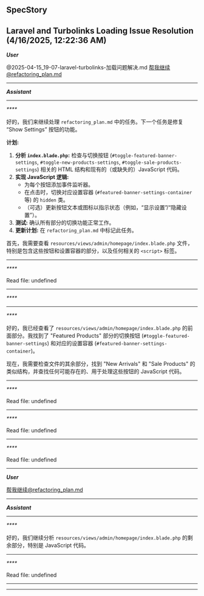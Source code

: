 ## SpecStory

## Laravel and Turbolinks Loading Issue Resolution (4/16/2025, 12:22:36 AM)

_**User**_

@2025-04-15_19-07-laravel-turbolinks-加载问题解决.md 帮我继续@refactoring_plan.md 

---

_**Assistant**_



---

_****_

好的，我们来继续处理 `refactoring_plan.md` 中的任务。下一个任务是修复 “Show Settings” 按钮的功能。

**计划:**

1.  **分析 `index.blade.php`:** 检查与切换按钮 (`#toggle-featured-banner-settings`, `#toggle-new-products-settings`, `#toggle-sale-products-settings`) 相关的 HTML 结构和现有的（或缺失的）JavaScript 代码。
2.  **实现 JavaScript 逻辑:**
    *   为每个按钮添加事件监听器。
    *   在点击时，切换对应设置容器 (`#featured-banner-settings-container` 等) 的 `hidden` 类。
    *   （可选）更新按钮文本或图标以指示状态（例如，“显示设置”/“隐藏设置”）。
3.  **测试:** 确认所有部分的切换功能正常工作。
4.  **更新计划:** 在 `refactoring_plan.md` 中标记此任务。

首先，我需要查看 `resources/views/admin/homepage/index.blade.php` 文件，特别是包含这些按钮和设置容器的部分，以及任何相关的 `<script>` 标签。



---

_****_

Read file: undefined

---

_****_



---

_****_

好的，我已经查看了 `resources/views/admin/homepage/index.blade.php` 的前面部分。我找到了 "Featured Products" 部分的切换按钮 (`#toggle-featured-banner-settings`) 和对应的设置容器 (`#featured-banner-settings-container`)。

现在，我需要检查文件的其余部分，找到 "New Arrivals" 和 "Sale Products" 的类似结构，并查找任何可能存在的、用于处理这些按钮的 JavaScript 代码。



---

_****_

Read file: undefined

---

_****_

Read file: undefined

---

_****_

Read file: undefined

---

_**User**_

帮我继续@refactoring_plan.md 

---

_**Assistant**_



---

_****_

好的，我们继续分析 `resources/views/admin/homepage/index.blade.php` 的剩余部分，特别是 JavaScript 代码。



---

_****_

Read file: undefined

---



---

